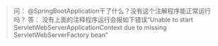 > 问： @SpringBootApplication干了什么？没有这个注解程序能正常运行吗？
> 答： 没有上面的注释程序运行会报如下错误“Unable to start ServletWebServerApplicationContext due to missing ServletWebServerFactory bean”